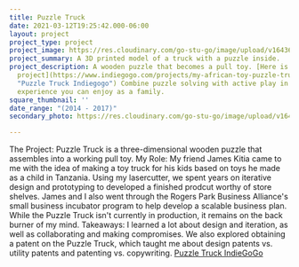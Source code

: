 ```yaml
---
title: Puzzle Truck
date: 2021-03-12T19:25:42.000-06:00
layout: project
project_type: project
project_image: https://res.cloudinary.com/go-stu-go/image/upload/v1643691552/home/gostugo/puzzle_ncaicv.png
project_summary: A 3D printed model of a truck with a puzzle inside.
project_description: A wooden puzzle that becomes a pull toy. [Here is a link to the
  project](https://www.indiegogo.com/projects/my-african-toy-puzzle-truck-education-environment#/
  "Puzzle Truck Indiegogo") Combine puzzle solving with active play in this unique
  experience you can enjoy as a family.
square_thumbnail: ''
date_range: "(2014 - 2017)"
secondary_photo: https://res.cloudinary.com/go-stu-go/image/upload/v1643691552/home/gostugo/puzzle_ncaicv.png

---
```

The Project: Puzzle Truck is a three-dimensional wooden puzzle that assembles into a working pull toy.
My Role: My friend James Kitia came to me with the idea of making a toy truck for his kids based on toys he made as a child in Tanzania. Using my lasercutter, we spent years on iterative design and prototyping to developed a finished prodcut worthy of store shelves. James and I also went through the Rogers Park Business Alliance's small business incubator program to help develop a scalable business plan. While the Puzzle Truck isn't currently in production, it remains on the back burner of my mind.
Takeaways: I learned a lot about design and iteration, as well as collaborating and making compromises. We also explored obtaining a patent on the Puzzle Truck, which taught me about design patents vs. utility patents and patenting vs. copywriting.
[Puzzle Truck IndieGoGo](https://igg.me/at/puzzletruck/x#/)